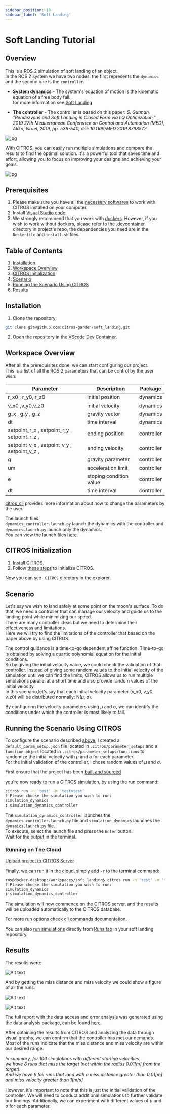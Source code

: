 ```yaml
---
sidebar_position: 10
sidebar_label: 'Soft Landing'
---
```


# Soft Landing Tutorial
## Overview

This is a ROS 2 simulation of soft landing of an object.  
In the ROS 2 system we have two nodes: the first represents the `dynamics` and the second one is the `controller`.
- **System dynamics** - The system's equation of motion is the kinematic equation of a free body fall.  
for more information see [Soft Landing](https://github.com/CITROS-garden/soft_landing)  

- **The controller** - The controller is based on this paper:
*S. Gutman, "Rendezvous and Soft Landing in Closed Form via LQ Optimization," 2019 27th Mediterranean Conference on Control and Automation (MED), Akko, Israel, 2019, pp. 536-540, doi: 10.1109/MED.2019.8798572.*

![jpg](img/soft_landing_control.jpg "soft landing")

With CITROS, you can easily run multiple simulations and compare the results to find the optimal solution. It's a powerful tool that saves time and effort, allowing you to focus on improving your designs and achieving your goals.  

![jpg](img/soft-landing-of-a-spacecraft-on-the-moon.png)

## Prerequisites

1. Please make sure you have all the [necessary softwares](../getting_started/getting_started.md#softwares-to-work-with-citros) to work with CITROS installed on your computer.
2. Install [Visual Studio code](https://code.visualstudio.com/download).
3. We strongly recommend that you work with [dockers](..//dockerfile_overview/dockerfile_overview.md). However, if you wish to work without dockers, please refer to the [.devcontainer](https://github.com/citros-garden/soft_landing/tree/main/.devcontainer) directory in project's repo, the dependencies you need are in the `Dockerfile` and `install.sh` files.

## Table of Contents
1. [Installation](#installation)
2. [Workspace Overview](#workspace-overview)
3. [CITROS Initialization](#citros-initialization)
4. [Scenario](#scenario)
5. [Running the Scenario Using CITROS](#running-the-scenario-using-citros)
6. [Results](#results)

## Installation
   
1. Clone the repository:

 ```sh
 git clone git@github.com:citros-garden/soft_landing.git
   ```
2. Open the repository in the [VScode Dev Container](../getting_started/getting_started.md#open-project-in-vscode-dev-container).

## Workspace Overview
After all the prerequisites done, we can start configuring our project.  
This is a list of all the ROS 2 parameters that can be control by the user wish:



|     Parameter | Description | Package |
| -------- |    ------- |  ------- | 
| r_x0 , r_y0, r_z0 | initial position| dynamics |
| v_x0 ,v_y0,v_z0 | initial velocity |  dynamics |
| g_x , g_y , g_z | gravity vector | dynamics |
| dt | time interval | dynamics |
|  setpoint_r_x , setpoint_r_y , setpoint_r_z , |  ending position |controller |  
|  setpoint_v_x , setpoint_v_y , setpoint_v_z , |  ending velocity |controller |
|  g  | gravity parameter | controller |
| um |  acceleration limit | controller |
| e | stoping condition value | controller |
| dt | time interval | controller |

[citros_cli](/docs_cli/configuration/config_params) provides more information about how to change the parameters by the user.

The launch files:  
 `dynamics_controller.launch.py` launch the dynamics with the controller and `dynamics.launch.py` launch only the dynamics.  
 You can view the launch files [here](https://github.com/citros-garden/soft_landing/tree/main/src/dynamics/launch).

## CITROS Initialization

1. [Install CITROS](../getting_started/getting_started.md#installation).
2. Follow [these steps](/docs_tutorials/getting_started/getting_started.md#initialization) to Initialize CITROS.

Now you can see ```.CITROS``` directory in the explorer. 

## Scenario
Let's say we wish to land safely at some point on the moon's surface. To do that, we need a controller that can manage our velocity and guide us to the landing point while minimizing our speed.  
There are many controller ideas but we need to determine their effectiveness and limitations.  
Here we will try to find the limitations of the controller that based on the paper above by using CITROS.

The control guidance is a time-to-go dependent affine function. Time-to-go is obtained by solving a quartic polynomial equation for the initial conditions.  
So by giving the initial velocity value, we could check the validation of that controller.
Instead of giving some random values to the initial velocity of the simulation until we can find the limits, CITROS allows us to run multiple simulations parallel at a short time and also provide random values of the initial velocity.  
In this scenario,let's say that each initial velocity parameter (v_x0, v_y0, v_z0) will be distributed normally: N($\mu$, $\sigma$).  

By configuring the velocity parameters using $\mu$ and $\sigma$, we can identify the conditions under which the controller is most likely to fail.



## Running the Scenario Using CITROS

To configure the scenario described [above](#scenario), I created a `default_param_setup.json` file located in `.citros/parameter_setups` and a `function object` located in `.citros/parameter_setups/functions` to randomize the initial velocity with $\mu$ and $\sigma$ for each parameter.  
For the initial validation of the controller, I chose random values of $\mu$ and $\sigma$.

First ensure that the project has been [built and sourced](../getting_started/getting_started.md#build-the-project)

you're now ready to run a CITROS simulation, by using the run command:
```sh
citros run -n 'test' -m 'testytest'
? Please choose the simulation you wish to run:  
simulation_dynamics
❯ simulation_dynamics_controller
```

The `simulation_dynamics_controller` launches the `dynamics_controller.launch.py` file and `simulation_dynamics` launches the `dynamics.launch.py` file.  
To execute, select the launch file and press the `Enter` button.  
Wait for the output in the terminal.  

### Running on The Cloud

[Upload project to CITROS Server](../getting_started/getting_started.md#upload-to-citros-server)

Finally, we can run it in the cloud, simply add ```-r``` to the terminal command: 
```bash 
ros@docker-desktop:/workspaces/soft_landing$ citros run -n 'test' -m 'testytest' -r
? Please choose the simulation you wish to run:   
simulation_dynamics
❯ simulation_dynamics_controller
```

The simulation will now commence on the CITROS server, and the results will be uploaded automatically to the CITROS database.

For more run options check [cli commands documentation](/docs_cli/commands/cli_commands#command-run). 

You can also [run simulations](/docs/simulations/sim_step_by_step) directly from [Runs tab](https://citros.io/soft_landing/batch) in your soft landing repository.

## Results

The results were:

![Alt text](img/image-7.png)

And by getting the miss distance and miss velocity we could show a figure of all the runs.  

![Alt text](img/image-8.png)  


![Alt text](img/image.png)

The full report with the data access and error analysis was generated using the data analysis package, can be found [here](https://CITROS.io/soft_landing/blob/main/notebooks/Soft_landing_analysis.ipynb).

After obtaining the results from CITROS and analyzing the data through visual graphs, we can confirm that the controller has met our demands. Most of the runs indicate that the miss distance and miss velocity are within our desired range.  

*In summary, for 100 simulations with different starting velocities*<br />
*we have 8 runs that miss the target (not within the radius 0.01[m] from the target).*<br />
*And we have 6 fail runs that land with a miss distance greater than 0.01[m] and miss velocity greater than 1[m/s]*

However, it's important to note that this is just the initial validation of the controller. We will need to conduct additional simulations to further validate our findings. Additionally, we can experiment with different values of $\mu$ and $\sigma$ for each parameter.   





